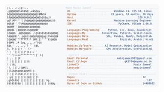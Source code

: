 <picture>
  <source srcset="https://raw.githubusercontent.com/mmazinjameel/mmazinjameel/main/dark_mode.svg?v=1758781019" media="(prefers-color-scheme: dark)">
  <img src="https://raw.githubusercontent.com/mmazinjameel/mmazinjameel/main/light_mode.svg?v=1758781019">
</picture>
